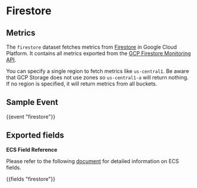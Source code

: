 # Firestore

## Metrics

The `firestore` dataset fetches metrics from [Firestore](https://cloud.google.com/firestore/) in Google Cloud Platform. It contains all metrics exported from the [GCP Firestore Monitoring API](https://cloud.google.com/monitoring/api/metrics_gcp#gcp-firestore).

You can specify a single region to fetch metrics like `us-central1`. Be aware that GCP Storage does not use zones so `us-central1-a` will return nothing. If no region is specified, it will return metrics from all buckets.

## Sample Event
    
{{event "firestore"}}

## Exported fields

**ECS Field Reference**

Please refer to the following [document](https://www.elastic.co/guide/en/ecs/current/ecs-field-reference.html) for detailed information on ECS fields.

{{fields "firestore"}}